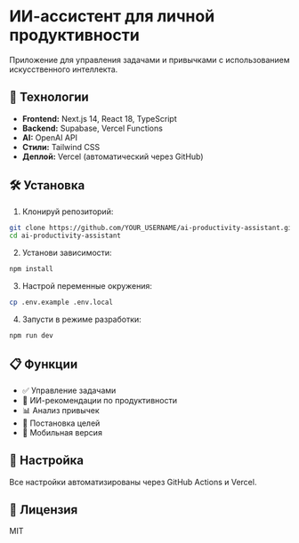# ИИ-ассистент для личной продуктивности

Приложение для управления задачами и привычками с использованием искусственного интеллекта.

## 🚀 Технологии

- **Frontend:** Next.js 14, React 18, TypeScript
- **Backend:** Supabase, Vercel Functions
- **AI:** OpenAI API
- **Стили:** Tailwind CSS
- **Деплой:** Vercel (автоматический через GitHub)

## 🛠 Установка

1. Клонируй репозиторий:
```bash
git clone https://github.com/YOUR_USERNAME/ai-productivity-assistant.git
cd ai-productivity-assistant
```

2. Установи зависимости:
```bash
npm install
```

3. Настрой переменные окружения:
```bash
cp .env.example .env.local
```

4. Запусти в режиме разработки:
```bash
npm run dev
```

## 📋 Функции

- ✅ Управление задачами
- 🤖 ИИ-рекомендации по продуктивности
- 📊 Анализ привычек
- 🎯 Постановка целей
- 📱 Мобильная версия

## 🔧 Настройка

Все настройки автоматизированы через GitHub Actions и Vercel.

## 📄 Лицензия

MIT
